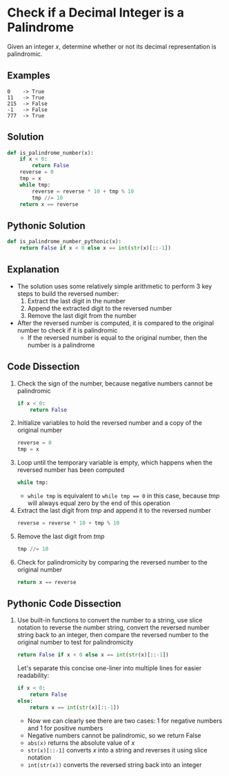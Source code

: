 # Check if a Decimal Integer is a Palindrome
Given an integer _x_, determine whether or not its decimal representation is palindromic.

## Examples
```
0    -> True
11   -> True
215  -> False
-1   -> False
777  -> True
```

## Solution
```python
def is_palindrome_number(x):
    if x < 0:
        return False
    reverse = 0
    tmp = x
    while tmp:
        reverse = reverse * 10 + tmp % 10
        tmp //= 10
    return x == reverse
```

## Pythonic Solution
```python
def is_palindrome_number_pythonic(x):
    return False if x < 0 else x == int(str(x)[::-1])
```

## Explanation
* The solution uses some relatively simple arithmetic to perform 3 key steps to build the reversed number:
    1. Extract the last digit in the number
    2. Append the extracted digit to the reversed number
    3. Remove the last digit from the number
* After the reversed number is computed, it is compared to the original number to check if it is palindromic
    * If the reversed number is equal to the original number, then the number is a palindrome

## Code Dissection
1. Check the sign of the number, because negative numbers cannot be palindromic
    ```python
    if x < 0:
        return False
    ```
2. Initialize variables to hold the reversed number and a copy of the original number
    ```python
    reverse = 0
    tmp = x
    ```
3. Loop until the temporary variable is empty, which happens when the reversed number has been computed
    ```python
    while tmp:
    ```
    * `while tmp` is equivalent to `while tmp == 0` in this case, because _tmp_ will always equal zero by the end of this operation
4. Extract the last digit from _tmp_ and append it to the reversed number
    ```python
    reverse = reverse * 10 + tmp % 10
    ```
5. Remove the last digit from _tmp_
    ```python
    tmp //= 10
    ```
6. Check for palindromicity by comparing the reversed number to the original number
    ```python
    return x == reverse
    ```

## Pythonic Code Dissection
1. Use built-in functions to convert the number to a string, use slice notation to reverse the number string, convert the reversed number string back to an integer, then compare the reversed number to the original number to test for palindromicity
    ```python
    return False if x < 0 else x == int(str(x)[::-1])
    ```
    Let's separate this concise one-liner into multiple lines for easier readability:
    ```python
    if x < 0:
        return False
    else:
        return x == int(str(x)[::-1])
    ```
    * Now we can clearly see there are two cases: 1 for negative numbers and 1 for positive numbers
    * Negative numbers cannot be palindromic, so we return False
    * `abs(x)` returns the absolute value of _x_
    * `str(x)[::-1]` converts _x_ into a string and reverses it using slice notation
    * `int(str(x))` converts the reversed string back into an integer